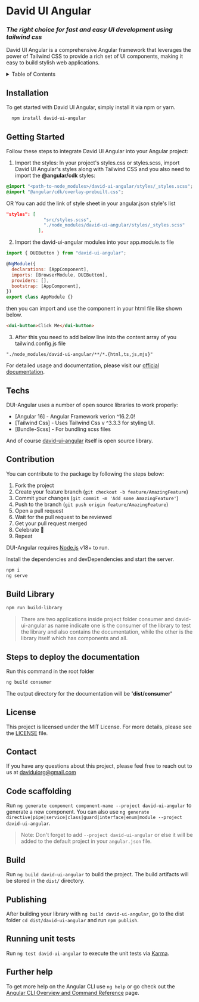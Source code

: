 # David UI Angular

### _The right choice for fast and easy UI development using tailwind css_

David UI Angular is a comprehensive Angular framework that leverages the power of Tailwind CSS to provide a rich set of UI components, making it easy to build stylish web applications.

<details>
  <summary>Table of Contents</summary>
  
- [David UI Angular](#david-ui-angular)
    - [_The right choice for fast and easy UI development using tailwind css_](#the-right-choice-for-fast-and-easy-ui-development-using-tailwind-css)
  - [Installation](#installation)
  - [Getting Started](#getting-started)
  - [Techs](#techs)
  - [Contribution](#contribution)
  - [Build Library](#build-library)
  - [Steps to deploy the documentation](#steps-to-deploy-the-documentation)
  - [License](#license)
  - [Contact](#contact)
  - [Code scaffolding](#code-scaffolding)
  - [Build](#build)
  - [Publishing](#publishing)
  - [Running unit tests](#running-unit-tests)
  - [Further help](#further-help)
</details>




## Installation

To get started with David UI Angular, simply install it via npm or yarn.

```bash
  npm install david-ui-angular
```

## Getting Started

Follow these steps to integrate David UI Angular into your Angular project:

1. Import the styles: In your project's styles.css or styles.scss, import David UI Angular's styles along with Tailwind CSS and you also need to import the **@angular/cdk** styles:


```css
@import "<path-to-node_modules>/david-ui-angular/styles/_styles.scss";
@import "@angular/cdk/overlay-prebuilt.css";
```

OR
You can add the link of style sheet in your angular.json style's list
```angular.json
"styles": [
              "src/styles.scss",
              "./node_modules/david-ui-angular/styles/_styles.scss"
            ],
```

2. Import the david-ui-angular modules into your app.module.ts file
```javascript
import { DUIButton } from "david-ui-angular";

@NgModule({
  declarations: [AppComponent],
  imports: [BrowserModule, DUIButton],
  providers: [],
  bootstrap: [AppComponent],
})
export class AppModule {}
```

then you can import and use the component in your html file like shown below.

```html
<dui-button>Click Me</dui-button>
```
3. After this you need to add below line into the content array of you tailwind.config.js file

```tailwing.config
"./node_modules/david-ui-angular/**/*.{html,ts,js,mjs}"
```
For detailed usage and documentation, please visit our [official documentation](https://david-ui-angular.com/docs).

## Techs

DUI-Angular uses a number of open source libraries to work properly:

- [Angular 16] - Angular Framework verion ^16.2.0!
- [Tailwind Css] - Uses Tailwind Css v ^3.3.3 for styling UI.
- [Bundle-Scss] - For bundling scss files


And of course [david-ui-angular](https://www.npmjs.com/package/david-ui-angular?activeTab=readme) itself is open source library.


## Contribution

You can contribute to the package by following the steps below:

1. Fork the project
2. Create your feature branch (`git checkout -b feature/AmazingFeature`)
3. Commit your changes (`git commit -m 'Add some AmazingFeature'`)
4. Push to the branch (`git push origin feature/AmazingFeature`)
5. Open a pull request
6. Wait for the pull request to be reviewed
7. Get your pull request merged
8. Celebrate 🎉
9. Repeat

DUI-Angular requires [Node.js](https://nodejs.org/) v18+ to run.

Install the dependencies and devDependencies and start the server.

```sh
npm i
ng serve
```
## Build Library
```sh
npm run build-library
```

> There are two applications inside project folder
> consumer and david-ui-angular
> as name indicate one is the consumer 
> of the library to test the library and also
> contains the documentation, while the other 
> is the library itself which has components and all.

## Steps to deploy the documentation

Run this command in the root folder

```sh
ng build consumer
```

The output directory for the documentation will be **'dist/consumer'**

## License

This project is licensed under the MIT License. For more details, please see the [LICENSE](https://www.david-ui-angular.com/docs/license) file.

## Contact

If you have any questions about this project, please feel free to reach out to us at daviduiorg@gmail.com

## Code scaffolding

Run `ng generate component component-name --project david-ui-angular` to generate a new component. You can also use `ng generate directive|pipe|service|class|guard|interface|enum|module --project david-ui-angular`.

> Note: Don't forget to add `--project david-ui-angular` or else it will be added to the default project in your `angular.json` file.

## Build

Run `ng build david-ui-angular` to build the project. The build artifacts will be stored in the `dist/` directory.

## Publishing

After building your library with `ng build david-ui-angular`, go to the dist folder `cd dist/david-ui-angular` and run `npm publish`.

## Running unit tests

Run `ng test david-ui-angular` to execute the unit tests via [Karma](https://karma-runner.github.io).

## Further help

To get more help on the Angular CLI use `ng help` or go check out the [Angular CLI Overview and Command Reference](https://angular.io/cli) page.
